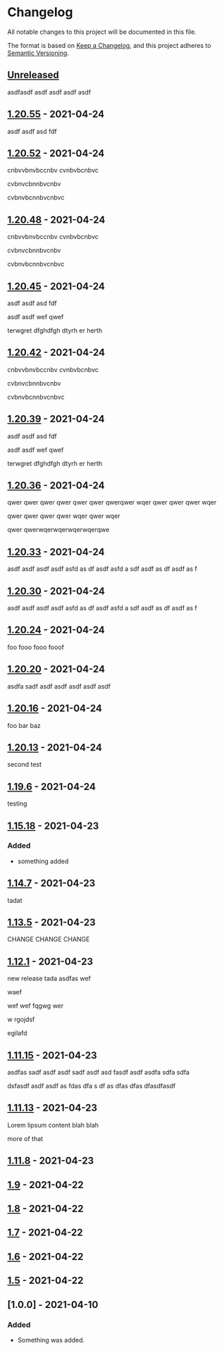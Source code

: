 # Changelog

All notable changes to this project will be documented in this file.

The format is based on [Keep a Changelog](https://keepachangelog.com/en/1.0.0/),
and this project adheres to [Semantic Versioning](https://semver.org/spec/v2.0.0.html).

## [Unreleased]

asdfasdf asdf asdf asdf asdf

## [1.20.55] - 2021-04-24

 asdf 
 asdf 
 asd fdf

## [1.20.52] - 2021-04-24

cnbvvbnvbccnbv
cvnbvbcnbvc

cvbnvcbnnbvcnbv

cvbnvbcnnbvcnbvc

## [1.20.48] - 2021-04-24

cnbvvbnvbccnbv
cvnbvbcnbvc

cvbnvcbnnbvcnbv

cvbnvbcnnbvcnbvc

## [1.20.45] - 2021-04-24

 asdf 
 asdf 
 asd fdf

 asdf asdf 
 wef qwef

  terwgret
   dfghdfgh
   dtyrh
   er
   herth

## [1.20.42] - 2021-04-24

cnbvvbnvbccnbv
cvnbvbcnbvc

cvbnvcbnnbvcnbv

cvbnvbcnnbvcnbvc

## [1.20.39] - 2021-04-24

 asdf 
 asdf 
 asd fdf

 asdf asdf 
 wef qwef

  terwgret
   dfghdfgh
   dtyrh
   er
   herth

## [1.20.36] - 2021-04-24

qwer qwer qwer qwer qwer qwer 
qwerqwer wqer qwer qwer qwer wqer

qwer qwer qwer qwer wqer qwer wqer 

qwer qwerwqerwqerwqerwqerqwe

## [1.20.33] - 2021-04-24

 asdf 
 asdf asdf 
 asdf 
 asfd as
 df 
 asdf 
 asfd a
 sdf 
 asdf as
 df 
 asdf as
 f 

## [1.20.30] - 2021-04-24

 asdf 
 asdf asdf 
 asdf 
 asfd as
 df 
 asdf 
 asfd a
 sdf 
 asdf as
 df 
 asdf as
 f 

## [1.20.24] - 2021-04-24

foo fooo fooo fooof

## [1.20.20] - 2021-04-24

asdfa sadf 
asdf asdf asdf asdf asdf

## [1.20.16] - 2021-04-24

foo bar baz

## [1.20.13] - 2021-04-24

second test

## [1.19.6] - 2021-04-24

testing

## [1.15.18] - 2021-04-23

### Added

-   something added

## [1.14.7] - 2021-04-23

tadat

## [1.13.5] - 2021-04-23

CHANGE CHANGE CHANGE

## [1.12.1] - 2021-04-23

new release tada  asdfas
wef

waef

wef wef
 fqgwg wer

 w
 rgojdsf

 egilafd

## [1.11.15] - 2021-04-23

asdfas
sadf asdf asdf 
sadf asdf 
asd fasdf asdf asdfa sdfa sdfa

dsfasdf asdf asdf
 as
 fdas 
 dfa
 s df
 as dfas
 dfas
 dfasdfasdf

## [1.11.13] - 2021-04-23

Lorem lipsum content blah blah

more of that

## [1.11.8] - 2021-04-23

## [1.9] - 2021-04-22

## [1.8] - 2021-04-22

## [1.7] - 2021-04-22

## [1.6] - 2021-04-22

## [1.5] - 2021-04-22

## [1.0.0] - 2021-04-10

### Added

-   Something was added.

[Unreleased]: https://github.com/bUnit-dev/workflows/compare/v1.20.55...HEAD

[1.20.55]: https://github.com/bUnit-dev/workflows/compare/v1.20.52...v1.20.55

[1.20.52]: https://github.com/bUnit-dev/workflows/compare/v1.20.48...v1.20.52

[1.20.48]: https://github.com/bUnit-dev/workflows/compare/v1.20.45...v1.20.48

[1.20.45]: https://github.com/bUnit-dev/workflows/compare/v1.20.42...v1.20.45

[1.20.42]: https://github.com/bUnit-dev/workflows/compare/v1.20.39...v1.20.42

[1.20.39]: https://github.com/bUnit-dev/workflows/compare/v1.20.36...v1.20.39

[1.20.36]: https://github.com/bUnit-dev/workflows/compare/v1.20.33...v1.20.36

[1.20.33]: https://github.com/bUnit-dev/workflows/compare/v1.20.30...v1.20.33

[1.20.30]: https://github.com/bUnit-dev/workflows/compare/v1.20.24...v1.20.30

[1.20.24]: https://github.com/bUnit-dev/workflows/compare/v1.20.20...v1.20.24

[1.20.20]: https://github.com/bUnit-dev/workflows/compare/v1.20.16...v1.20.20

[1.20.16]: https://github.com/bUnit-dev/workflows/compare/v1.20.13...v1.20.16

[1.20.13]: https://github.com/bUnit-dev/workflows/compare/v1.19.6...v1.20.13

[1.19.6]: https://github.com/bUnit-dev/workflows/compare/v1.15.18...v1.19.6

[1.15.18]: https://github.com/bUnit-dev/workflows/compare/v1.14.7...v1.15.18

[1.14.7]: https://github.com/bUnit-dev/workflows/compare/v1.13.5...v1.14.7

[1.13.5]: https://github.com/bUnit-dev/workflows/compare/v1.12.1...v1.13.5

[1.12.1]: https://github.com/bUnit-dev/workflows/compare/v1.11.15...v1.12.1

[1.11.15]: https://github.com/bUnit-dev/workflows/compare/v1.11.13...v1.11.15

[1.11.13]: https://github.com/bUnit-dev/workflows/compare/v1.11.8...v1.11.13

[1.11.8]: https://github.com/bUnit-dev/workflows/compare/1.9...1.11.8

[1.9]: https://github.com/bUnit-dev/workflows/compare/1.8...1.9

[1.8]: https://github.com/bUnit-dev/workflows/compare/1.7...1.8

[1.7]: https://github.com/bUnit-dev/workflows/compare/1.6...1.7

[1.6]: https://github.com/bUnit-dev/workflows/compare/1.5...1.6

[1.5]: https://github.com/bUnit-dev/workflows/compare/1.0.0...1.5
